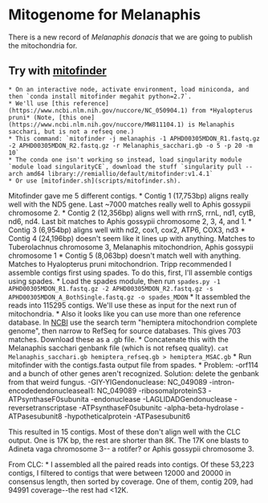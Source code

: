 # Mitogenome for Melanaphis

There is a new record of *Melanaphis donacis* that we are going to publish the mitochondria for. 

## Try with [mitofinder](https://github.com/RemiAllio/MitoFinder)
    * On an interactive node, activate environment, load miniconda, and then `conda install mitofinder megahit python=2.7`.
    * We'll use [this reference](https://www.ncbi.nlm.nih.gov/nuccore/NC_050904.1) from *Hyalopterus pruni* (Note, [this one](https://www.ncbi.nlm.nih.gov/nuccore/MW811104.1) is Melanaphis sacchari, but is not a refseq one.)
    * This command: `mitofinder -j melanaphis -1 APHD00305MDON_R1.fastq.gz -2 APHD00305MDON_R2.fastq.gz -r Melanaphis_sacchari.gb -o 5 -p 20 -m 10`
    * The conda one isn't working so instead, load singularity module `module load singularityCE`, download the stuff `singularity pull --arch amd64 library://remiallio/default/mitofinder:v1.4.1`
    * Or use [mitofinder.sh](scripts/mitofinder.sh). 

Mitofinder gave me 5 different contigs. 
    * Contig 1 (17,753bp) aligns really well with the ND5 gene. Last ~7000 matches really well to Aphis gossypii chromosome 2. 
    * Contig 2 (12,356bp) aligns well with rrnS, rrnL, nd1, cytB, nd6, nd4. Last bit matches to Aphis gossypii chromosome 2, 3, 4, and 1.
    * Contig 3 (6,954bp) aligns well with nd2, cox1, cox2, ATP6, COX3, nd3
    * Contig 4 (24,196bp) doesn't seem like it lines up with anything. Matches to Tuberolachnus chromosome 3, Melanaphis mitochondrion, Aphis gossypii chromosome 1
    * Contig 5 (8,063bp) doesn't match well with anything. Matches to Hyalopterus pruni mitochondrion.
    Tripp recommended I assemble contigs first using spades.
    To do this, first, I'll assemble contigs using spades.
    * Load the spades module, then run `spades.py -1 APHD00305MDON_R1.fastq.gz -2 APHD00305MDON_R2.fastq.gz -s APHD00305MDON_A_BothSingle.fastq.gz -o spades_MDON`
    * It assembled the reads into 115295 contigs. We'll use these as input for the next run of mitochondria.
    * Also it looks like you can use more than one reference database. In [NCBI](https://www.ncbi.nlm.nih.gov/nuccore) use the search term "hemiptera mitochondrion complete genome", then narrow to RefSeq for source databases. This gives 703 matches. Download these as a .gb file. 
    * Concatenate this with the Melanaphis sacchari genbank file (which is not refseq quality). `cat Melanaphis_sacchari.gb hemiptera_refseq.gb > hemiptera_MSAC.gb`
    * Run mitofinder with the contigs.fasta output file from spades.
        * Problem: -orf114 and a bunch of other genes aren't recognized. Solution: delete the genbank from that weird fungus.
-GIY-YIGendonuclease: NC_049089
 -intron-encodedendonucleaseaI1: NC_049089
 -ribosomalproteinS3
 -ATPsynthaseF0subunita
 -endonuclease
 -LAGLIDADGendonuclease
 -reversetranscriptase
 -ATPsynthaseF0subunitc
 -alpha-beta-hydrolase
 -ATPasesubunit8
 -hypotheticalprotein
 -ATPasesubunit6

This resulted in 15 contigs. Most of these don't align well with the CLC output. One is 17K bp, the rest are shorter than 8K. The 17K one blasts to Adineta vaga chromosome 3-- a rotifer? or Aphis gossypii chromosome 3. 


From CLC:
    * I assembled all the paired reads into contigs. Of these 53,223 contigs, I filtered to contigs that were between 12000 and 20000 in consensus length, then sorted by coverage. One of them, contig 209, had 94991 coverage--the rest had <12K. 
